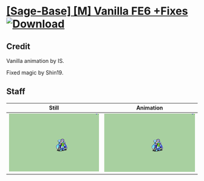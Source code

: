# [\[Sage-Base\] \[M\] Vanilla FE6 +Fixes](./) [![Download](https://img.shields.io/badge/Download--red?style=social&logo=github)](https://minhaskamal.github.io/DownGit/#/home?url=https://github.com/Klokinator/FE-Repo/tree/main/Battle%20Animations%2FMagi%20-%20Nature-Type%2F%5BSage-Base%5D%20%5BM%5D%20Vanilla%20FE6%20%2BFixes%2F7.%20Staff)

## Credit

Vanilla animation by IS.

Fixed magic by Shin19.

## Staff

| Still | Animation |
| :---: | :-------: |
| ![Staff still](./Staff_000.png) | ![Staff animation](./Staff.gif) |
